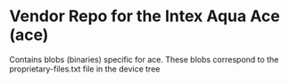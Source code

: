 Vendor Repo for the Intex Aqua Ace (ace)
=======================================

Contains blobs (binaries) specific for ace.
These blobs correspond to the proprietary-files.txt file in the device tree
